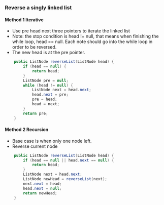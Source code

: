 ### Reverse a singly linked list
#### Method 1 Iterative
* Use pre head next three pointers to iterate the linked list
* Note: the stop condition is head != null, that means when finishing the while loop, head == null. Each note should go into the while loop in order to be reversed. 
* The new head is at the pre pointer.
```java
    public ListNode reverseList(ListNode head) {
        if (head == null) {
            return head;
        }
        ListNode pre = null;
        while (head != null) {
            ListNode next = head.next;
            head.next = pre;
            pre = head;
            head = next;
        }
        return pre;
    }
```
#### Method 2 Recursion
* Base case is when only one node left.
* Reverse current node
```java
    public ListNode reverseList(ListNode head) {
        if (head == null || head.next == null) {
            return head;
        }
        ListNode next = head.next;
        ListNode newHead = reverseList(next);
        next.next = head;
        head.next = null;
        return newHead;
    }
```
